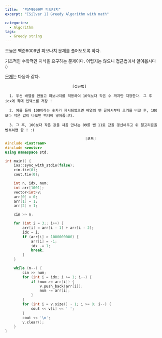 ```yaml
---
title:  "백준9009번 피보나치"
excerpt: "[Silver 1] Greedy Algorithm with math"

categories:
  - Algorithm
tags:
  - Greedy string
---
```

오늘은 백준9009번 피보나치 문제를 풀어보도록 하자.

기초적인 수학적인 지식을 요구하는 문제이다. 어렵지는 않으니 접근법에서 알아봅시다 :)

[문제](https://www.acmicpc.net/problem/9009)는 다음과 같다.


                                   [접근법]

      1. 우선 배열을 만들고 피보나치를 적용하여 10억보다 작은 수 까지만 저장한다. 그 후 idx에 최대 인덱스를 저장 !
      
      2. 예를 들어 100이라는 숫자가 제시되었으면 배열의 맨 끝에서부터 크기를 비교 후, 100보다 작은 값이 나오면 벡터에 넣어줍니다.

      3. 그 후, 100보다 작은 값을 쳐음 만나는 89를 뺀 11로 값을 갱신해주고 위 알고리즘을 반복하면 끝 ! :)
      
      

```c++
                                     [코드]
#include <iostream>
#include <vector>
using namespace std;

int main() {
	ios::sync_with_stdio(false);
	cin.tie(0);
	cout.tie(0);

	int n, idx, num;
	int arr[1001];
	vector<int>v;
	arr[0] = 0;
	arr[1] = 1;
	arr[2] = 1;

	cin >> n;

	for (int i = 3;; i++) {
		arr[i] = arr[i - 1] + arr[i - 2];
		idx = i;
		if (arr[i] > 1000000000) {
			arr[i] = -1;
			idx -= 1;
			break;
		}
	}

	while (n--) {
		cin >> num;
		for (int i = idx; i >= 1; i--) {
			if (num >= arr[i]) {
				v.push_back(arr[i]);
				num -= arr[i];
			}
		}
		for (int i = v.size() - 1; i >= 0; i--) {
			cout << v[i] << ' ';
		}
		cout << '\n';
		v.clear();
	}
}
```

